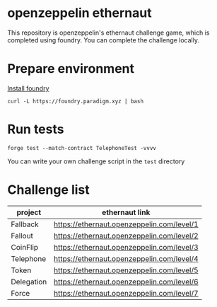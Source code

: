 # openzeppelin ethernaut

This repository is openzeppelin's ethernaut challenge game, which is completed using foundry. You can complete the challenge locally.

# Prepare environment

[Install foundry](https://book.getfoundry.sh/getting-started/installation)

```
curl -L https://foundry.paradigm.xyz | bash
```

# Run tests

```
forge test --match-contract TelephoneTest -vvvv
```

You can write your own challenge script in the `test` directory

# Challenge list

| project   | ethernaut link                             |
| --------- | ------------------------------------------ |
| Fallback  | https://ethernaut.openzeppelin.com/level/1 |
| Fallout   | https://ethernaut.openzeppelin.com/level/2 |
| CoinFlip  | https://ethernaut.openzeppelin.com/level/3 |
| Telephone | https://ethernaut.openzeppelin.com/level/4 |
| Token     | https://ethernaut.openzeppelin.com/level/5 |
| Delegation| https://ethernaut.openzeppelin.com/level/6 |
| Force     | https://ethernaut.openzeppelin.com/level/7 |